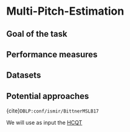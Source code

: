 # Multi-Pitch-Estimation

## Goal of the task

## Performance measures

## Datasets

## Potential approaches

{cite}`DBLP:conf/ismir/BittnerMSLB17`

We will use as input the [HCQT](lab_hcqt)
